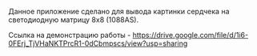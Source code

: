 Данное приложение сделано для вывода картинки сердчека на светодиодную матрицу 8x8 (1088AS). 

Ссылка на демонстрацию работы -
https://drive.google.com/file/d/1i6-0FErj_TjVHaNKTPrcR1-0dCbmpscs/view?usp=sharing
